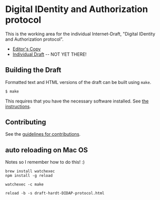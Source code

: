 # Digital IDentity and Authorization protocol

This is the working area for the individual Internet-Draft, "Digital IDentity and Authorization protocol".

* [Editor's Copy](https://dickhardt.github.io/hardt-DIDAP-protocol/draft-hardt-DIDAP-protocol.html)
* [Individual Draft](https://tools.ietf.org/html/draft-hardt-DIDAP-protocol) -- NOT YET THERE!

## Building the Draft

Formatted text and HTML versions of the draft can be built using `make`.

```sh
$ make
```

This requires that you have the necessary software installed.  See
[the instructions](https://github.com/martinthomson/i-d-template/blob/master/doc/SETUP.md).


## Contributing

See the
[guidelines for contributions](https://github.com/dickhardt/hardt-DIDAP-protocol/blob/master/CONTRIBUTING.md).

## auto reloading on Mac OS
Notes so I remember how to do this! :)

    brew install watchexec
    npm install -g reload

    watchexec -c make

    reload -b -s draft-hardt-DIDAP-protocol.html 
